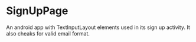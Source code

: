 # SignUpPage
An android app with TextInputLayout elements used in its sign up activity. 
It also cheaks for valid email format.
